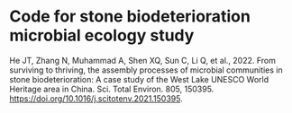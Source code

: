 # Code for stone biodeterioration microbial ecology study
He JT, Zhang N, Muhammad A, Shen XQ, Sun C, Li Q, et al., 2022. From surviving to thriving, the assembly processes of microbial communities in stone biodeterioration: A case study of the West Lake UNESCO World Heritage area in China. Sci. Total Environ. 805, 150395. https://doi.org/10.1016/j.scitotenv.2021.150395.
